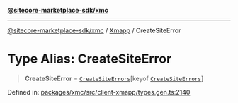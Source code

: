 [**@sitecore-marketplace-sdk/xmc**](../../../../README.md)

***

[@sitecore-marketplace-sdk/xmc](../../../../README.md) / [Xmapp](../README.md) / CreateSiteError

# Type Alias: CreateSiteError

> **CreateSiteError** = [`CreateSiteErrors`](CreateSiteErrors.md)\[keyof [`CreateSiteErrors`](CreateSiteErrors.md)\]

Defined in: [packages/xmc/src/client-xmapp/types.gen.ts:2140](https://github.com/Sitecore/marketplace-sdk/blob/e3ec55ede335ad59ac5875d32f0d68c50e7bc899/packages/xmc/src/client-xmapp/types.gen.ts#L2140)

